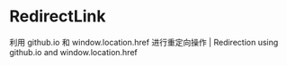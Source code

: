 # RedirectLink
利用 github.io 和 window.location.href 进行重定向操作 | Redirection using github.io and window.location.href
